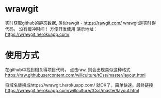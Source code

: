 # wrawgit
实时获取github的静态数据, 类似rawgit - https://rawgit.com/
wrawgit是实时得代码， 没有缓冲时间！ 方便开发使用
演示地址： https://wrawgit.herokuapp.com/

# 使用方式
在github中找到相关得项目代码， 点击raw, 则会出现类似这种格式
https://raw.githubusercontent.com/willculture/tCss/master/layout.html

将域名替换成https://wrawgit.herokuapp.com/ 就OK了，简单快速。最终链接
https://wrawgit.herokuapp.com/willculture/tCss/master/layout.html